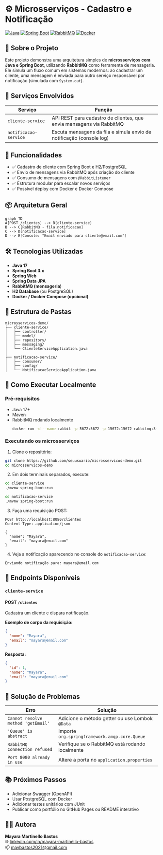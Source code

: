 
# ⚙️ Microsserviços - Cadastro e Notificação

[![Java](https://img.shields.io/badge/Java-17-orange.svg)](https://www.oracle.com/java/)
[![Spring Boot](https://img.shields.io/badge/Spring%20Boot-3.1-green.svg)](https://spring.io/projects/spring-boot)
[![RabbitMQ](https://img.shields.io/badge/RabbitMQ-Messaging-orange.svg)](https://www.rabbitmq.com/)
[![Docker](https://img.shields.io/badge/Docker-Enabled-blue.svg)](https://www.docker.com/)

## 📌 Sobre o Projeto

Este projeto demonstra uma arquitetura simples de **microsserviços com Java e Spring Boot**, utilizando **RabbitMQ** como ferramenta de mensageria. Ele simula um fluxo comum em sistemas modernos: ao cadastrar um cliente, uma mensagem é enviada para outro serviço responsável por notificação (simulada com `System.out`).

## 🧩 Serviços Envolvidos

| Serviço               | Função                                                                 |
|----------------------|------------------------------------------------------------------------|
| `cliente-service`     | API REST para cadastro de clientes, que envia mensagens via RabbitMQ  |
| `notificacao-service` | Escuta mensagens da fila e simula envio de notificação (console log)  |

## 🔧 Funcionalidades

- ✅ Cadastro de cliente com Spring Boot e H2/PostgreSQL
- ✅ Envio de mensagens via RabbitMQ após criação do cliente
- ✅ Consumo de mensagens com `@RabbitListener`
- ✅ Estrutura modular para escalar novos serviços
- ✅ Possível deploy com Docker e Docker Compose

## 📦 Arquitetura Geral

```mermaid
graph TD
A[POST /clientes] --> B[cliente-service]
B --> C[RabbitMQ - fila.notificacao]
C --> D[notificacao-service]
D --> E[Console: "Email enviado para cliente@email.com"]
```

## 🛠️ Tecnologias Utilizadas

- **Java 17**
- **Spring Boot 3.x**
- **Spring Web**
- **Spring Data JPA**
- **RabbitMQ (mensageria)**
- **H2 Database** (ou PostgreSQL)
- **Docker / Docker Compose (opcional)**

## 📁 Estrutura de Pastas

```
microsservicos-demo/
├── cliente-service/
│   ├── controller/
│   ├── model/
│   ├── repository/
│   ├── messaging/
│   └── ClienteServiceApplication.java
│
├── notificacao-service/
│   ├── consumer/
│   ├── config/
│   └── NotificacaoServiceApplication.java
```

## 🚀 Como Executar Localmente

### Pré-requisitos

- Java 17+
- Maven
- RabbitMQ rodando localmente
  ```bash
  docker run -d --name rabbit -p 5672:5672 -p 15672:15672 rabbitmq:3-management
  ```

### Executando os microsserviços

1. Clone o repositório:
```bash
git clone https://github.com/seuusuario/microsservicos-demo.git
cd microsservicos-demo
```

2. Em dois terminais separados, execute:
```bash
cd cliente-service
./mvnw spring-boot:run
```
```bash
cd notificacao-service
./mvnw spring-boot:run
```

3. Faça uma requisição POST:
```http
POST http://localhost:8080/clientes
Content-Type: application/json

{
  "nome": "Mayara",
  "email": "mayara@email.com"
}
```

4. Veja a notificação aparecendo no console do `notificacao-service`:
```
Enviando notificação para: mayara@email.com
```

## 🔐 Endpoints Disponíveis

### `cliente-service`

#### POST `/clientes`
Cadastra um cliente e dispara notificação.

**Exemplo de corpo da requisição:**
```json
{
  "nome": "Mayara",
  "email": "mayara@email.com"
}
```

**Resposta:**
```json
{
  "id": 1,
  "nome": "Mayara",
  "email": "mayara@email.com"
}
```

## 🐞 Solução de Problemas

| Erro                               | Solução                                      |
|------------------------------------|-----------------------------------------------|
| `Cannot resolve method 'getEmail'` | Adicione o método getter ou use Lombok `@Data`|
| `'Queue' is abstract`              | Importe `org.springframework.amqp.core.Queue` |
| `RabbitMQ Connection refused`      | Verifique se o RabbitMQ está rodando localmente |
| `Port 8080 already in use`         | Altere a porta no `application.properties`     |

## 📚 Próximos Passos

- Adicionar Swagger (OpenAPI)
- Usar PostgreSQL com Docker
- Adicionar testes unitários com JUnit
- Publicar como portfólio no GitHub Pages ou README interativo

## 👩‍💻 Autora

**Mayara Martinello Bastos**  
🌐 [linkedin.com/in/mayara-martinello-bastos](https://www.linkedin.com/in/mayara-martinello-bastos)  
📫 maybastos2021@gmail.com  
